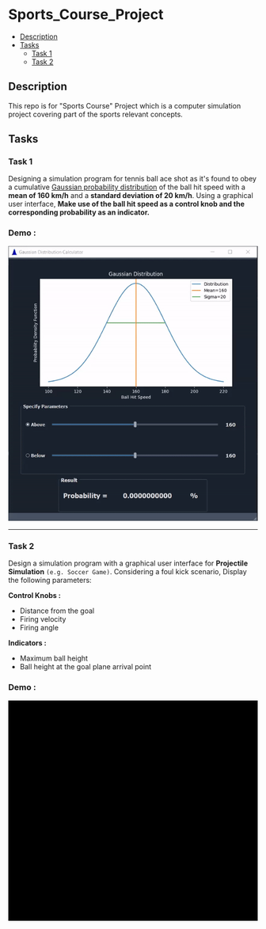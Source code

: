 # Sports_Course_Project
- [Description](#Description)
- [Tasks](#Tasks)
   - [Task 1](#Task-1)
   - [Task 2](#Task-2)
## Description
This repo is for "Sports Course" Project which is a computer simulation project covering part of the sports relevant concepts.
## Tasks
### Task 1
Designing a simulation program for tennis ball ace shot as it's found to obey a cumulative [Gaussian probability distribution](https://en.wikipedia.org/wiki/Normal_distribution) of the ball hit speed with a **mean of 160 km/h** and a **standard deviation of 20 km/h**. Using a graphical user interface, **Make use of the ball hit speed as a control knob and the corresponding probability as an indicator.**
### Demo :
<p align="center">
  <img src="https://github.com/Mostafa-Medhat/Sports_Course_Project/blob/main/docs/task1_gif.gif?raw=true">
</p>

---
### Task 2
Design a simulation program with a graphical user interface for **Projectile Simulation** `(e.g. Soccer Game)`. Considering a foul kick scenario, Display the following parameters:

**Control Knobs :**
- Distance from the goal
- Firing velocity
- Firing angle

**Indicators :**
- Maximum ball height
- Ball height at the goal plane arrival point
### Demo :
<p align="center">
  <img src="https://github.com/Mostafa-Medhat/Sports_Course_Project/blob/main/docs/task2_gif_2.gif?raw=true">
</p>
